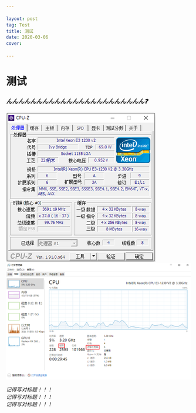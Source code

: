 ```yaml
---

layout: post
tag: Test
title: 测试
date: 2020-03-06
cover: 

---
```


# 测试
### ***んんんんんんんんんんんんんんんんんんんんんんん❓***  
![](../assets/img/P2.png)
![](../assets/img/P1.png)  

*记得写对标题！！！  
记得写对标题！！！  
记得写对标题！！！*  


